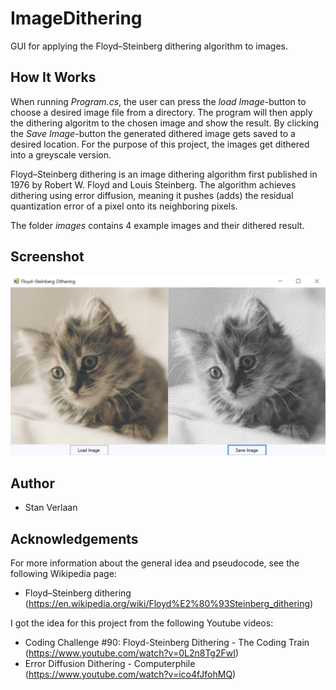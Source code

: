 # ImageDithering
GUI for applying the Floyd–Steinberg dithering algorithm to images.

## How It Works
When running *Program.cs*, the user can press the *load Image*-button to choose a desired image file from a directory.
The program will then apply the dithering algoritm to the chosen image and show the result.
By clicking the *Save Image*-button the generated dithered image gets saved to a desired location.
For the purpose of this project, the images get dithered into a greyscale version.

Floyd–Steinberg dithering is an image dithering algorithm first published in 1976 by Robert W. Floyd and Louis Steinberg.
The algorithm achieves dithering using error diffusion, meaning it pushes (adds) the residual quantization error of a pixel onto its neighboring pixels.

The folder *images* contains 4 example images and their dithered result.

## Screenshot
![screenshot](/screenshot.png)

## Author
* Stan Verlaan

## Acknowledgements
For more information about the general idea and pseudocode, see the following Wikipedia page:
* Floyd–Steinberg dithering (https://en.wikipedia.org/wiki/Floyd%E2%80%93Steinberg_dithering)

I got the idea for this project from the following Youtube videos:
* Coding Challenge #90: Floyd-Steinberg Dithering - The Coding Train (https://www.youtube.com/watch?v=0L2n8Tg2FwI)
* Error Diffusion Dithering - Computerphile (https://www.youtube.com/watch?v=ico4fJfohMQ)

